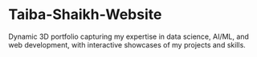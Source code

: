 # Taiba-Shaikh-Website
Dynamic 3D portfolio capturing my expertise in data science, AI/ML, and web development, with interactive showcases of my projects and skills.
